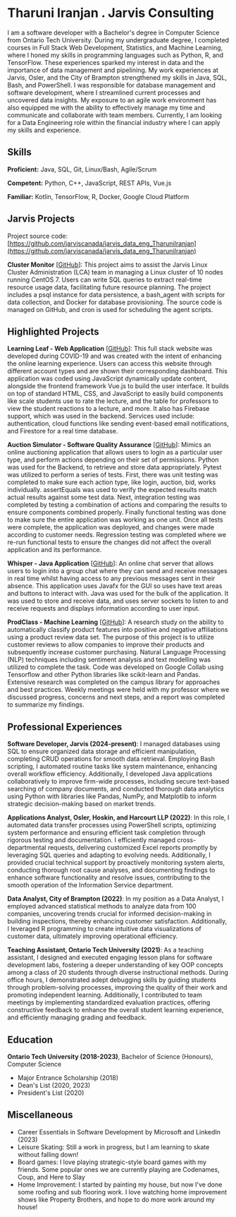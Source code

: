 # Tharuni Iranjan . Jarvis Consulting

I am a software developer with a Bachelor's degree in Computer Science from Ontario Tech University. During my undergraduate degree, I completed courses in Full Stack Web Development, Statistics, and Machine Learning, where I honed my skills in programming languages such as Python, R, and TensorFlow. These experiences sparked my interest in data and the importance of data management and pipelining. My work experiences at Jarvis, Osler, and the City of Brampton strengthened my skills in Java, SQL, Bash, and PowerShell. I was responsible for database management and software development, where I streamlined current processes and uncovered data insights. My exposure to an agile work environment has also equipped me with the ability to effectively manage my time and communicate and collaborate with team members. Currently, I am looking for a Data Engineering role within the financial industry where I can apply my skills and experience.

## Skills

**Proficient:** Java, SQL, Git, Linux/Bash, Agile/Scrum

**Competent:** Python, C++, JavaScript, REST APIs, Vue.js

**Familiar:** Kotlin, TensorFlow, R, Docker, Google Cloud Platform

## Jarvis Projects

Project source code: [https://github.com/jarviscanada/jarvis_data_eng_TharuniIranjan](https://github.com/jarviscanada/jarvis_data_eng_TharuniIranjan)


**Cluster Monitor** [[GitHub](https://github.com/jarviscanada/jarvis_data_eng_TharuniIranjan/tree/masterhttps://github.com/jarviscanada/jarvis_data_eng_TharuniIranjan/linux_sql)]: This project aims to assist the Jarvis Linux Cluster Administration (LCA) team in managing a Linux cluster of 10 nodes running CentOS 7. Users can write SQL queries to extract real-time resource usage data, facilitating future resource planning. The project includes a psql instance for data persistence, a bash_agent with scripts for data collection, and Docker for database provisioning. The source code is managed on GitHub, and cron is used for scheduling the agent scripts.


## Highlighted Projects
**Learning Leaf - Web Application** [[GitHub](https://github.com/TharuniI/LearningLeaf/tree/main/majorgroupproject-nng-learning-leaf/majorgroupproject-nng-main)]: This full stack website was developed during COVID-19 and was created with the intent of enhancing the online learning experience. Users can access this website through different account types and are shown their corresponding dashboard. This application was coded using JavaScript dynamically update content, alongside the frontend framework Vue.js to build the user interface. It builds on top of standard HTML, CSS, and JavaScript to easily build components like scale students use to rate the lecture, and the table for professors to view the student reactions to a lecture, and more. It also has Firebase support, which was used in the backend. Services used include: authentication, cloud functions like sending event-based email notifications, and Firestore for a real time database.

**Auction Simulator - Software Quality Assurance** [[GitHub](https://github.com/TharuniI/AuctionSim)]: Mimics an online auctioning application that allows users to login as a particular user type, and perform actions depending on their set of permissions. Python was used for the Backend, to retrieve and store data appropriately. Pytest was utilized to perform a series of tests. First, there was unit testing was completed to make sure each action type, like login, auction, bid, works individually. assertEquals was used to verify the expected results match actual results against some test data. Next, integration testing was completed by testing a combination of actions and comparing the results to ensure components combined properly. Finally functional testing was done to make sure the entire application was working as one unit. Once all tests were complete, the application was deployed, and changes were made according to customer needs. Regression testing was completed where we re-run functional tests to ensure the changes did not affect the overall application and its performance.

**Whisper - Java Application** [[GitHub](https://github.com/TharuniI/Whisper)]: An online chat server that allows users to login into a group chat where they can send and receive messages in real time whilst having access to any previous messages sent in their absence. This application uses Javafx for the GUI so uses have text areas and buttons to interact with. Java was used for the bulk of the application. It was used to store and receive data, and uses server sockets to listen to and receive requests and displays information according to user input.

**ProdClass - Machine Learning** [[GitHub](https://github.com/TharuniI/ProdClass-ThesisProject)]: A research study on the ability to automatically classify product features into positive and negative affiliations using a product review data set. The purpose of this project is to utilize customer reviews to allow companies to improve their products and subsequently increase customer purchasing. Natural Language Processing (NLP) techniques including sentiment analysis and text modelling was utilized to complete the task. Code was developed on Google Collab using Tensorflow and other Python libraries like scikit-learn and Pandas. Extensive research was completed on the campus library for approaches and best practices. Weekly meetings were held with my professor where we discussed progress, concerns and next steps, and a report was completed to summarize my findings.


## Professional Experiences

**Software Developer, Jarvis (2024-present)**: I managed databases using SQL to ensure organized data storage and efficient manipulation, completing CRUD operations for smooth data retrieval. Employing Bash scripting, I automated routine tasks like system maintenance, enhancing overall workflow efficiency. Additionally, I developed Java applications collaboratively to improve firm-wide processes, including secure text-based searching of company documents, and conducted thorough data analytics using Python with libraries like Pandas, NumPy, and Matplotlib to inform strategic decision-making based on market trends.

**Applications Analyst, Osler, Hoskin, and Harcourt LLP (2022)**: In this role, I automated data transfer processes using PowerShell scripts, optimizing system performance and ensuring efficient task completion through rigorous testing and documentation. I efficiently managed cross-departmental requests, delivering customized Excel reports promptly by leveraging SQL queries and adapting to evolving needs. Additionally, I provided crucial technical support by proactively monitoring system alerts, conducting thorough root cause analyses, and documenting findings to enhance software functionality and resolve issues, contributing to the smooth operation of the Information Service department.

**Data Analyst, City of Brampton (2022)**: In my position as a Data Analyst, I employed advanced statistical methods to analyze data from 100 companies, uncovering trends crucial for informed decision-making in building inspections, thereby enhancing customer satisfaction. Additionally, I leveraged R programming to create intuitive data visualizations of customer data, ultimately improving operational efficiency.

**Teaching Assistant, Ontario Tech University (2021)**: As a teaching assistant, I designed and executed engaging lesson plans for software development labs, fostering a deeper understanding of key OOP concepts among a class of 20 students through diverse instructional methods. During office hours, I demonstrated adept debugging skills by guiding students through problem-solving processes, improving the quality of their work and promoting independent learning. Additionally, I contributed to team meetings by implementing standardized evaluation practices, offering constructive feedback to enhance the overall student learning experience, and efficiently managing grading and feedback.


## Education
**Ontario Tech University (2018-2023)**, Bachelor of Science (Honours), Computer Science
- Major Entrance Scholarship (2018)
- Dean's List (2020, 2023)
- President's List (2020)


## Miscellaneous
- Career Essentials in Software Development by Microsoft and LinkedIn  (2023)
- Leisure Skating: Still a work in progress, but I am learning to skate without falling down!
- Board games: I love playing strategic-style board games with my friends. Some popular ones we are currently playing are Codenames, Coup, and Here to Slay
- Home Improvement: I started by painting my house, but now I've done some roofing and sub flooring work. I love watching home improvement shows like Property Brothers, and hope to do more work around my house!